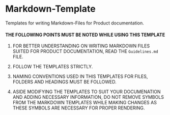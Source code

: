 # Markdown-Template

Templates for writing Markdown-Files for Product documentation.

#### THE FOLLOWING POINTS MUST BE NOTED WHILE USING THIS TEMPLATE

1. FOR BETTER UNDERSTANDING ON WRITING MARKDOWN FILES SUITED FOR PRODUCT DOCUMENTATION, READ THE `Guidelines.md` FILE.

2. FOLLOW THE TEMPLATES STRICTLY.

3. NAMING CONVENTIONS USED IN THIS TEMPLATES FOR FILES, FOLDERS AND HEADINGS MUST BE FOLLOWED.

4. ASIDE MODIFYING THE TEMPLATES TO SUIT YOUR DOCUMENATION AND ADDING NECESSARY INFORMATION, DO NOT REMOVE SYMBOLS FROM THE MARKDOWN TEMPLATES WHILE MAKING CHANGES AS THESE SYMBOLS ARE NECESSARY FOR PROPER RENDERING.
